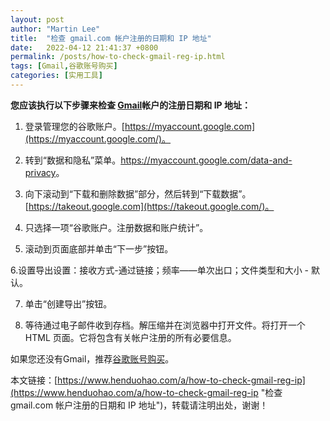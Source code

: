 ```yaml
---
layout: post  
author: "Martin Lee"  
title:  "检查 gmail.com 帐户注册的日期和 IP 地址"  
date:   2022-04-12 21:41:37 +0800  
permalink: /posts/how-to-check-gmail-reg-ip.html  
tags: [Gmail,谷歌账号购买]  
categories: [实用工具]  
---
```

**您应该执行以下步骤来检查 [Gmail](https://www.henduohao.com/tag/gmail "Gmail是Google的免费网络邮件服务，也是世界上用户量最多的邮箱。")帐户的注册日期和 IP 地址：**

1. 登录管理您的谷歌账户。[https://myaccount.google.com](https://myaccount.google.com/)。

2. 转到“数据和隐私”菜单。<https://myaccount.google.com/data-and-privacy>。

3. 向下滚动到“下载和删除数据”部分，然后转到“下载数据”。[https://takeout.google.com](https://takeout.google.com/)。

4. 只选择一项“谷歌账户。注册数据和账户统计”。

5. 滚动到页面底部并单击“下一步”按钮。

6.设置导出设置：接收方式-通过链接；频率——单次出口；文件类型和大小 - 默认。

7. 单击“创建导出”按钮。

8. 等待通过电子邮件收到存档。解压缩并在浏览器中打开文件。将打开一个 HTML 页面。它将包含有关帐户注册的所有必要信息。

如果您还没有Gmail，推荐[谷歌账号购买](https://www.henduohao.com/tag/buy-google-account "Gmail邮箱购买 谷歌邮箱购买 Gmail购买 Google账号购买")。

本文链接：[https://www.henduohao.com/a/how-to-check-gmail-reg-ip](https://www.henduohao.com/a/how-to-check-gmail-reg-ip "检查 gmail.com 帐户注册的日期和 IP 地址")，转载请注明出处，谢谢！